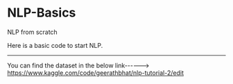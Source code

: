 # NLP-Basics
NLP from scratch

Here is a basic code to start NLP. 

_________________________________
You can find the dataset in the below link------>
https://www.kaggle.com/code/geerathbhat/nlp-tutorial-2/edit
